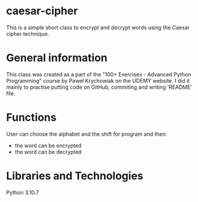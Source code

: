 # caesar-cipher
This is a simple short class to encrypt and decrypt words using the Caesar cipher technique.
# General information
This class was created as a part of the "100+ Exercises - Advanced Python Programming" course by  Paweł Krychowiak on the UDEMY website. I did it mainly to practise putting code on GitHub, commiting and writing 'README' file.
# Functions
User can choose the alphabet and the shift for program and then:
- the word can be encrypted
- the word can be decrypted
# Libraries and Technologies
Python 3.10.7
